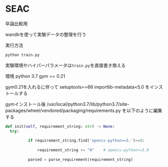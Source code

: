 # SEAC
卒論比較用

wandbを使って実験データの整理を行う

実行方法
```Python
python train.py
```

実験環境やハイパーパラメータは`train.py`を直接書き換える

環境
python 3.7
gym == 0.21

gym0.21を入れるに伴って
setuptools==66
importlib-metadata<5.0
をインストールする

gymインストール後
/usr/local/python3.7/lib/python3.7/site-packages/wheel/vendored/packaging/requirements.py
を以下のように編集する
```python
def init(self, requirement_string: str) -> None:
  try:
  
          if requirement_string.find('opencv-python>=3.')>=0:
  
              requirement_string += "0"    # opencv-python>=3.0
  
          parsed = parse_requirement(requirement_string)
```
